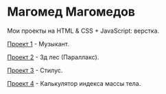 # Магомед Магомедов
Мои проекты на HTML & CSS + JavaScript: верстка.

[Проект 1](https://magomedov-m.github.io/Project_music/src/) - Музыкант.

[Проект 2](https://magomedov-m.github.io/forest) - 3д лес (Параллакс).

[Проект 3](https://magomedov-m.github.io/src_for_github/) - Стилус. 

[Проект 4](https://magomedov-m.github.io/culc_bmi_for_github/) - Калькулятор индекса массы тела.








